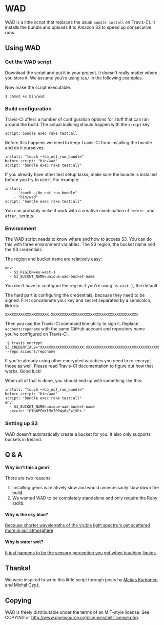 # WAD

WAD is a little script that replaces the usual `bundle install` on Travis-CI. It installs the bundle and uploads it to Amazon S3 to speed up consecutive runs.

## Using WAD

### Get the WAD script

Download the script and put it in your project. It doesn't really matter where you store it. We assume you're using `bin/` in the following examples.

Now make the script executable.

    $ chmod +x bin/wad

### Build configuration

Travis-CI offers a number of configuration options for stuff that can ran around the build. The actual building should happen with the `script` key.

    script: bundle exec rake test:all
 
Before this happens we need to keep Travis-CI from installing the bundle and do it ourselves.
 
    install: "touch ~/do_not_run_bundle"
    before_script: "bin/wad"
    script: "bundle exec rake test:all"

If you already have other test setup tasks, make sure the bundle is installed before you try to use it. For example:

    install:
        - "touch ~/do_not_run_bundle"
        - "bin/wad"
    script: "bundle exec rake test:all"

You can probably make it work with a creative combination of `before_` and `after_` scripts.

### Environment

The WAD script needs to know where and how to access S3. You can do this with three environment variables. The S3 region, the bucket name and the S3 credentials.

The region and bucket name are relatively easy:

    env:
      - S3_REGION=eu-west-1
      - S3_BUCKET_NAME=unique-wad-bucket-name

You don't have to configure the region if you're using `us-east-1`, the default.

The hard part is configuring the credentials, because they need to be signed. First concatenate your key and secret separated by a semicolon, like so:

    XXXXXXXXXXXXXXXXXXXX:XXXXXXXXXXXXXXXXXXXXXXXXXXXXXXXXXXXXXXXX

Then you use the Travis-CI command line utility to sign it. Replace `account/reponame` with the same GitHub account and repository name you've configured on Travis-CI.

     $ travis encrypt S3_CREDENTIALS="XXXXXXXXXXXXXXXXXXXX:XXXXXXXXXXXXXXXXXXXXXXXXXXXXXXXXXXXXXXXX" --repo account/reponame

If you're already using other encrypted variables you need to re-encrypt those as well. Please read Travis-CI documentation to figure out how that works. Good luck!

When all of that is done, you should end up with something like this:

    install: "touch ~/do_not_run_bundle"
    before_script: "bin/wad"
    script: "bundle exec rake test:all"
    env:
      - S3_BUCKET_NAME=unique-wad-bucket-name
      secure: "OTpNPEmXlMm70P4y6sE419Rr…"

### Setting up S3

WAD doesn't automatically create a bucket for you. It also only supports buckets in Ireland.

## Q & A

#### Why isn't this a gem?

There are two reasons:

1. Installing gems is relatively slow and would unnecessarily slow down the build.
2. We wanted WAD to be completely standalone and only require the Ruby stdlib.

#### Why is the sky blue?

[Because shorter wavelengths of the visible light spectrum get scattered more in our atmosphere](http://spaceplace.nasa.gov/blue-sky/).

#### Why is water wet?

[It just happens to be the sensory perception you get when touching liquids](http://www.planet-science.com/categories/under-11s/our-world/2012/02/why-is-water-wet.aspx).

## Thanks!

We were inspired to write this little script through posts by [Matias Korhonen](http://randomerrata.com/post/45827813818/travis-s3) and [Michał Czyż](https://coderwall.com/p/x8exja).

## Copying

WAD is freely distributable under the terms of an MIT-style license. See COPYING or http://www.opensource.org/licenses/mit-license.php.